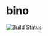 # bino

[![Build Status](https://travis-ci.org/UnitedRPMs/bino.svg?branch=master)](https://travis-ci.org/UnitedRPMs/bino)
